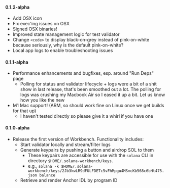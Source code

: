 #### 0.1.2-alpha

- Add OSX icon
- Fix exec'ing issues on OSX
- Signed OSX binaries!
- Improved state management logic for test validator
- Change `<code>` to display black-on-grey instead of pink-on-white because seriously, why is the default pink-on-white?
- Local app logs to enable troubleshooting issues

#### 0.1.1-alpha

- Performance enhancements and bugfixes, esp. around "Run Deps" page
    - Polling for status and validator lifecycle + logs were a bit of a shit show in last release, that's been smoothed out a lot. The polling for logs was crushing my Macbook Air so I eased it up a bit. Let us know how you like the new 
- M1 Mac support! (ARM, so should work fine on Linux once we get builds for that up)
    - I haven't tested directly so please give it a whirl if you have one

#### 0.1.0-alpha

- Release the first version of Workbench. Functionality includes:
    - Start validator locally and stream/filter logs
    - Generate keypairs by pushing a button and airdrop SOL to them
        - These keypairs are accessible for use with the `solana` CLI in directory `$HOME/.solana-workbench/keys`.
        - e.g., `solana -k $HOME/.solana-workbench/keys/2Jb3kwLR9dFULFDETc5vFhMpgu4MSvcKb568c6bHt475.json balance`
    - Retrieve and render Anchor IDL by program ID 
